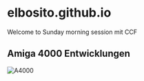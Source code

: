 # elbosito.github.io

Welcome to Sunday morning session mit CCF

## Amiga 4000 Entwicklungen

![A4000](./pics/4000RepPopulated1.jpg)

